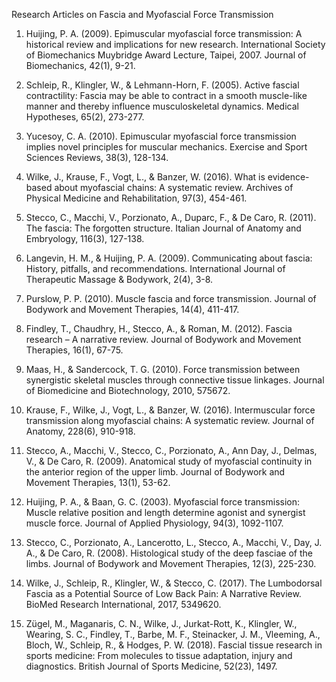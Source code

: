 Research Articles on Fascia and Myofascial Force Transmission

1. Huijing, P. A. (2009). Epimuscular myofascial force transmission: A historical review and implications for new research. International Society of Biomechanics Muybridge Award Lecture, Taipei, 2007. Journal of Biomechanics, 42(1), 9-21.

2. Schleip, R., Klingler, W., & Lehmann-Horn, F. (2005). Active fascial contractility: Fascia may be able to contract in a smooth muscle-like manner and thereby influence musculoskeletal dynamics. Medical Hypotheses, 65(2), 273-277.

3. Yucesoy, C. A. (2010). Epimuscular myofascial force transmission implies novel principles for muscular mechanics. Exercise and Sport Sciences Reviews, 38(3), 128-134.

4. Wilke, J., Krause, F., Vogt, L., & Banzer, W. (2016). What is evidence-based about myofascial chains: A systematic review. Archives of Physical Medicine and Rehabilitation, 97(3), 454-461.

5. Stecco, C., Macchi, V., Porzionato, A., Duparc, F., & De Caro, R. (2011). The fascia: The forgotten structure. Italian Journal of Anatomy and Embryology, 116(3), 127-138.

6. Langevin, H. M., & Huijing, P. A. (2009). Communicating about fascia: History, pitfalls, and recommendations. International Journal of Therapeutic Massage & Bodywork, 2(4), 3-8.

7. Purslow, P. P. (2010). Muscle fascia and force transmission. Journal of Bodywork and Movement Therapies, 14(4), 411-417.

8. Findley, T., Chaudhry, H., Stecco, A., & Roman, M. (2012). Fascia research – A narrative review. Journal of Bodywork and Movement Therapies, 16(1), 67-75.

9. Maas, H., & Sandercock, T. G. (2010). Force transmission between synergistic skeletal muscles through connective tissue linkages. Journal of Biomedicine and Biotechnology, 2010, 575672.

10. Krause, F., Wilke, J., Vogt, L., & Banzer, W. (2016). Intermuscular force transmission along myofascial chains: A systematic review. Journal of Anatomy, 228(6), 910-918.

11. Stecco, A., Macchi, V., Stecco, C., Porzionato, A., Ann Day, J., Delmas, V., & De Caro, R. (2009). Anatomical study of myofascial continuity in the anterior region of the upper limb. Journal of Bodywork and Movement Therapies, 13(1), 53-62.

12. Huijing, P. A., & Baan, G. C. (2003). Myofascial force transmission: Muscle relative position and length determine agonist and synergist muscle force. Journal of Applied Physiology, 94(3), 1092-1107.

13. Stecco, C., Porzionato, A., Lancerotto, L., Stecco, A., Macchi, V., Day, J. A., & De Caro, R. (2008). Histological study of the deep fasciae of the limbs. Journal of Bodywork and Movement Therapies, 12(3), 225-230.

14. Wilke, J., Schleip, R., Klingler, W., & Stecco, C. (2017). The Lumbodorsal Fascia as a Potential Source of Low Back Pain: A Narrative Review. BioMed Research International, 2017, 5349620.

15. Zügel, M., Maganaris, C. N., Wilke, J., Jurkat-Rott, K., Klingler, W., Wearing, S. C., Findley, T., Barbe, M. F., Steinacker, J. M., Vleeming, A., Bloch, W., Schleip, R., & Hodges, P. W. (2018). Fascial tissue research in sports medicine: From molecules to tissue adaptation, injury and diagnostics. British Journal of Sports Medicine, 52(23), 1497.